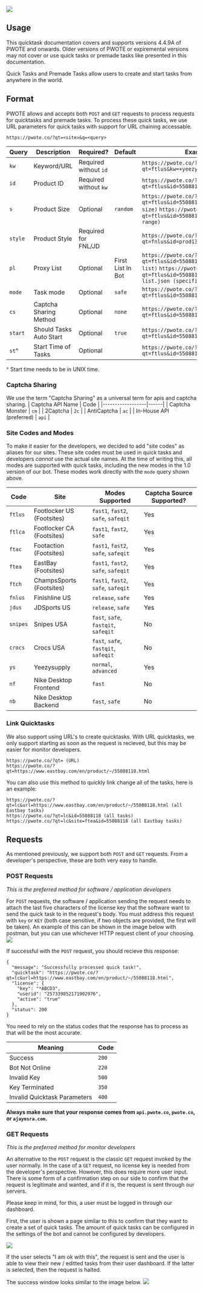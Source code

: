 ![](https://pbs.twimg.com/profile_banners/1123765884680585218/1596774649/1500x500)

## Usage
This quicktask documentation covers and supports versions 4.4.9A of PWOTE and onwards. Older versions of PWOTE or expiremental versions may not cover or use quick tasks or premade tasks like presented in this documentation. 

Quick Tasks and Premade Tasks allow users to create and start tasks from anywhere in the world. 


## Format
PWOTE allows and accepts both `POST` and `GET` requests to process requests for quicktasks and premade tasks. To process these quick tasks, we use URL parameters for quick tasks with support for URL chaining accessable. 

```http
https://pwote.co/?qt=<site>&q=<query>
```

|   Query   |  Description              | Required?              | Default              | Example |
|-----------|---------------------------|------------------------|----------------------|----------------------|
| `kw`      |  Keyword/URL              | Required without `id` |                      | `https://pwote.co/?qt=ftlus&kw=+yeezy,+350,+boost,-700` |
| `id`      |  Product ID               | Required without `kw` |                      | `https://pwote.co/?qt=ftlus&id=55088118`
| `s`       |  Product Size             | Optional               | `random`             | `https://pwote.co/?qt=ftlus&id=55088118&s=9.5 (single size)` `https://pwote.co/?qt=ftlus&id=55088118&s=7-10.5 (size range)` | 
| `style`   |  Product Style            | Required for FNL/JD      |                      | `https://pwote.co/?qt=fnlus&id=prod1360195&style=555088` |
| `pl`      |  Proxy List               | Optional               |  First List In Bot   | `https://pwote.co/?qt=ftlus&id=55088118&pl=1 (first list)` `https://pwote.co/?qt=ftlus&id=55088118&pl=proxy-list.json (specific)` |
| `mode`    |  Task mode                | Optional               |  `safe`              | `https://pwote.co/?qt=ftlus&id=55088118&mode=fast2` |
| `cs`      | Captcha Sharing Method    | Optional               |  `none`              | `https://pwote.co/?qt=ftlus&id=55088118&cs=cm` | 
| `start`   |  Should Tasks Auto Start  | Optional               |  `true`              | `https://pwote.co/?qt=ftlus&id=55088118&start=true` | 
| `st`^     |  Start Time of Tasks      | Optional               |                      | `https://pwote.co/?qt=ftlus&id=55088118&st=1610298110` | 
^ Start time needs to be in UNIX time. 

### Captcha Sharing
We use the term "Captcha Sharing" as a universal term for apis and captcha sharing. 
| Captcha API Name | Code | 
|------------------|------|
| Captcha Monster  | `cm` |
| 2Captcha         | `2c` | 
| AntiCaptcha      | `ac` | 
| In-House API (preferred) | `api` | 

### Site Codes and Modes
To make it easier for the developers, we decided to add "site codes" as aliases for our sites. These site codes must be used in quick tasks and developers *cannot* use the actual site names. At the time of writing this, all modes are supported with quick tasks, including the new modes in the 1.0 version of our bot. These modes work directly with the `mode` query shown above. 

| Code                | Site             | Modes Supported | Captcha Source Supported? |
|--------------------|-------------------|-------------------|-------------------|
| `ftlus` | Footlocker US (Footsites) | `fast1`, `fast2`, `safe`, `safeqit` | Yes | 
| `ftlca` | Footlocker CA (Footsites) | `fast1`, `fast2`, `safe` | Yes |
| `ftac` | Footaction (Footsites) | `fast1`, `fast2`, `safe`, `safeqit` | Yes | 
| `ftea` | EastBay (Footsites) | `fast1`, `fast2`, `safe`, `safeqit` | Yes | 
| `ftch` | ChampsSports (Footsites) | `fast1`, `fast2`, `safe`, `safeqit` | Yes | 
| `fnlus` | Finishline US | `release`, `safe` | Yes | 
| `jdus` | JDSports US | `release`, `safe` | Yes | 
| `snipes` | Snipes USA | `fast`, `safe`, `fastqit`, `safeqit` | No |
| `crocs` | Crocs USA | `fast`, `safe`, `fastqit`, `safeqit` | No |
| `ys` | Yeezysupply | `normal`, `advanced` | Yes |
| `nf` | Nike Desktop Frontend | `fast` | No |
| `nb` | Nike Desktop Backend | `fast`, `safe` | No | 

### Link Quicktasks
We also support using URL's to create quicktasks. With URL quicktasks, we only support starting as soon as the request is recieved, but this may be easier for monitor developers. 

```
https://pwote.co/?qt= (URL)
https://pwote.co/?qt=https://www.eastbay.com/en/product/~/55088118.html
```

You can also use this method to quickly link change all of the tasks, here is an example:
```
https://pwote.co/?qt=lc&url=https://www.eastbay.com/en/product/~/55088118.html (all Eastbay tasks)
https://pwote.co/?qt=lc&id=55088118 (all tasks)
https://pwote.co/?qt=lc&site=ftea&id=55088118 (all Eastbay tasks)
```

 ## Requests 
 As mentioned previously, we support both `POST` and `GET` requests. From a developer's perspective, these are both very easy to handle. 
 
 ### POST Requests
 *This is the preferred method for software / application developers*
 
 For `POST` requests, the software / application sending the request needs to attach the last five characters of the license key that the software want to send the quick task to in the request's body. You must address this request with `key` or `KEY` (both case sensitive, if two objects are provided, the first will be taken). An example of this can be shown in the image below with postman, but you can use whichever HTTP request client of your choosing. 
![](https://media.discordapp.net/attachments/702974537540698193/798018425296912404/unknown.png)

If successful with the `POST` request, you should recieve this response: 
```
{ 
  "message": "Successfully processed quick task!",
  "quicktask": "https://pwote.co/?qt=lc&url=https://www.eastbay.com/en/product/~/55088118.html",
  "license": {
    "key": "*ABCD3",
    "userid": "257339852171902976",
    "active": "true"
  },
  "status": 200
}
```

You need to rely on the status codes that the response has to process as that will be the most accurate. 

| Meaning | Code | 
|------------------|------|
| Success  | `200` |
| Bot Not Online         | `220` | 
| Invalid Key      | `500` | 
| Key Terminated | `350` | 
| Invalid Quicktask Parameters | `400` | 

**Always make sure that your response comes from `api.pwote.co`, `pwote.co`, or `ajaymsra.com`.**

### GET Requests 
*This is the preferred method for monitor developers*

An alternative to the `POST` request is the classic `GET` request invoked by the user normally. In the case of a `GET` request, no license key is needed from the developer's perspective. However, this does require more user input. There is some form of a confirmation step on our side to confirm that the request is legitimate and wanted, and if it is, the request is sent through our servers. 

Please keep in mind, for this, a user must be logged in through our dashboard. 

First, the user is shown a page similar to this to confirm that they want to create a set of quick tasks. The amount of quick tasks can be configured in the settings of the bot and cannot be configured by developers. 
 
 ![](https://media.discordapp.net/attachments/702974537540698193/798016913607229490/unknown.png?width=2154&height=1346)
 
 If the user selects "I am ok with this", the request is sent and the user is able to view their new / editted tasks from their user dashboard. If the latter is selected, then the request is halted. 
 
 The success window looks similar to the image below. 
 ![](https://media.discordapp.net/attachments/702974537540698193/798015663561900092/unknown.png)

